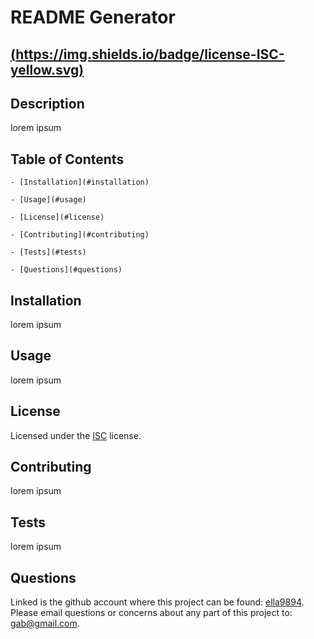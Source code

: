 
  # README Generator

  ## [(https://img.shields.io/badge/license-ISC-yellow.svg)](https://spdx.org/licenses/ISC.html)

  ## Description

  lorem ipsum

  ## Table of Contents

    - [Installation](#installation)

    - [Usage](#usage)

    - [License](#license)

    - [Contributing](#contributing)

    - [Tests](#tests)

    - [Questions](#questions)

  ## Installation

  lorem ipsum

  ## Usage

  lorem ipsum

  ## License

  Licensed under the [ISC](https://spdx.org/licenses/ISC.html) license.

  ## Contributing

  lorem ipsum

  ## Tests

  lorem ipsum

  ## Questions

  Linked is the github account where this project can be found: [ella9894](https://github.com/ella9894).
  Please email questions or concerns about any part of this project to: gab@gmail.com.
